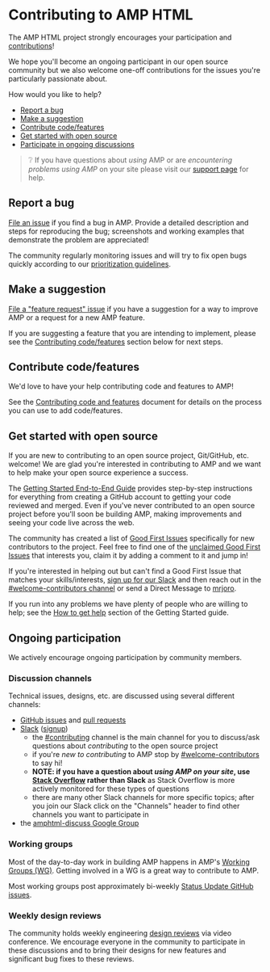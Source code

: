 # Contributing to AMP HTML

The AMP HTML project strongly encourages your participation and [contributions](https://www.ampproject.org/contribute/)!

We hope you'll become an ongoing participant in our open source community but we also welcome one-off contributions for the issues you're particularly passionate about.

How would you like to help?

* [Report a bug](#report-a-bug)
* [Make a suggestion](#make-a-suggestion)
* [Contribute code/features](#contribute-codefeatures)
* [Get started with open source](#get-started-with-open-source)
* [Participate in ongoing discussions](#ongoing-participation)

> :grey_question: If you have questions about *using* AMP or are *encountering problems using AMP* on your site please visit our [support page](SUPPORT.md) for help.

## Report a bug

[File an issue](https://github.com/ampproject/amphtml/issues/new?assignees=&labels=Type%3A+Bug&template=bug-report.md&title=) if you find a bug in AMP.  Provide a detailed description and steps for reproducing the bug; screenshots and working examples that demonstrate the problem are appreciated!

The community regularly monitoring issues and will try to fix open bugs quickly according to our [prioritization guidelines](./contributing/issue-priorities.md).

## Make a suggestion

[File a "feature request" issue](https://github.com/ampproject/amphtml/issues/new?assignees=&labels=Type%3A+Feature+Request&template=feature_request.md&title=) if you have a suggestion for a way to improve AMP or a request for a new AMP feature.

If you are suggesting a feature that you are intending to implement, please see the [Contributing code/features](#contribute-code-features) section below for next steps.

## Contribute code/features

We'd love to have your help contributing code and features to AMP!

See the [Contributing code and features](contributing/contributing-code.md) document for details on the process you can use to add code/features.

## Get started with open source

If you are new to contributing to an open source project, Git/GitHub, etc. welcome!  We are glad you're interested in contributing to AMP and we want to help make your open source experience a success.

The [Getting Started End-to-End Guide](./contributing/getting-started-e2e.md) provides step-by-step instructions for everything from creating a GitHub account to getting your code reviewed and merged.  Even if you've never contributed to an open source project before you'll soon be building AMP, making improvements and seeing your code live across the web.

The community has created a list of [Good First Issues](https://github.com/ampproject/amphtml/labels/good%20first%20issue) specifically for new contributors to the project.  Feel free to find one of the [unclaimed Good First Issues](https://github.com/ampproject/amphtml/issues?utf8=%E2%9C%93&q=is%3Aopen%20label%3A%22good%20first%20issue%22%20-label%3A%22GFI%20Claimed!%22) that interests you, claim it by adding a comment to it and jump in!

If you're interested in helping out but can't find a Good First Issue that matches your skills/interests, [sign up for our Slack](https://bit.ly/amp-slack-signup) and then reach out in the [#welcome-contributors channel](https://amphtml.slack.com/messages/welcome-contributors/) or send a Direct Message to [mrjoro](https://amphtml.slack.com/team/mrjoro/).

If you run into any problems we have plenty of people who are willing to help; see the [How to get help](./contributing/getting-started-e2e.md#how-to-get-help) section of the Getting Started guide.

## Ongoing participation

We actively encourage ongoing participation by community members.

### Discussion channels

Technical issues, designs, etc. are discussed using several different channels:

- [GitHub issues](https://github.com/ampproject/amphtml/issues) and [pull requests](https://github.com/ampproject/amphtml/pulls)
- [Slack](https://amphtml.slack.com) ([signup](https://bit.ly/amp-slack-signup))
  - the [#contributing](https://amphtml.slack.com/messages/C9HRJ1GPN/details/) channel is the main channel for you to discuss/ask questions about *contributing* to the open source project
  - if you're *new to contributing* to AMP stop by [#welcome-contributors](https://amphtml.slack.com/messages/C432AFMFE/details/) to say hi!
  - **NOTE: if you have a question about *using AMP on your site*, use [Stack Overflow](https://stackoverflow.com/questions/tagged/amp-html) rather than Slack** as Stack Overflow is more actively monitored for these types of questions
  - there are many other Slack channels for more specific topics; after you join our Slack click on the "Channels" header to find other channels you want to participate in
- the [amphtml-discuss Google Group](https://groups.google.com/forum/#!forum/amphtml-discuss)

### Working groups

Most of the day-to-day work in building AMP happens in AMP's [Working Groups (WG)](https://github.com/ampproject/meta/tree/master/working-groups).  Getting involved in a WG is a great way to contribute to AMP.

Most working groups post approximately bi-weekly [Status Update GitHub issues](https://github.com/search?q=org%3Aampproject+label%3A%22Type%3A+Status+Update%22&type=Issues).

### Weekly design reviews

The community holds weekly engineering [design reviews](./contributing/design-reviews.md) via video conference.  We encourage everyone in the community to participate in these discussions and to bring their designs for new features and significant bug fixes to these reviews.
